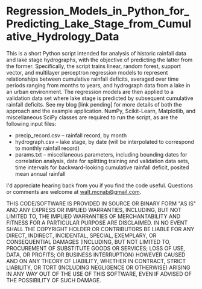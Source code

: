 # Regression_Models_in_Python_for_Predicting_Lake_Stage_from_Cumulative_Hydrology_Data
This is a short Python script intended for analysis of historic rainfall data and lake stage hydrographs, with the objective of predicting the latter from the former. Specifically, the script trains linear, random forest, support vector, and multilayer perceptron regression models to represent relationships between cumulative rainfall deficits, averaged over time periods ranging from months to years, and hydrograph data from a lake in an urban environment. The regression models are then applied to a validation data set where lake stage is predicted by subsequent cumulative rainfall deficits. See my blog [link pending] for more details of both the approach and the example application.
NumPy, Scikit-Learn, Matplotlib, and miscellaneous SciPy classes are required to run the script, as are the following input files:
* precip_record.csv – rainfall record, by month
* hydrograph.csv – lake stage, by date (will be interpolated to correspond to monthly rainfall record)
* params.txt – miscellaneous parameters, including bounding dates for correlation analysis, date for splitting training and validation data sets, time intervals for backward-looking cumulative rainfall deficit, posited mean annual rainfall

I'd appreciate hearing back from you if you find the code useful. Questions or comments are welcome at walt.mcnab@gmail.com.

THIS CODE/SOFTWARE IS PROVIDED IN SOURCE OR BINARY FORM "AS IS" AND ANY EXPRESS OR IMPLIED WARRANTIES, INCLUDING, BUT NOT LIMITED TO, THE IMPLIED WARRANTIES OF MERCHANTABILITY AND FITNESS FOR A PARTICULAR PURPOSE ARE DISCLAIMED. IN NO EVENT SHALL THE COPYRIGHT HOLDER OR CONTRIBUTORS BE LIABLE FOR ANY DIRECT, INDIRECT, INCIDENTAL, SPECIAL, EXEMPLARY, OR CONSEQUENTIAL DAMAGES (INCLUDING, BUT NOT LIMITED TO, PROCUREMENT OF SUBSTITUTE GOODS OR SERVICES; LOSS OF USE, DATA, OR PROFITS; OR BUSINESS INTERRUPTION) HOWEVER CAUSED AND ON ANY THEORY OF LIABILITY, WHETHER IN CONTRACT, STRICT LIABILITY, OR TORT (INCLUDING NEGLIGENCE OR OTHERWISE) ARISING IN ANY WAY OUT OF THE USE OF THIS SOFTWARE, EVEN IF ADVISED OF THE POSSIBILITY OF SUCH DAMAGE.
